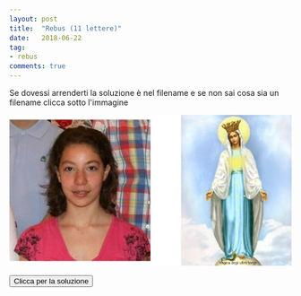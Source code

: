 ```yaml
---
layout: post
title:  "Rebus (11 lettere)"
date:   2018-06-22
tag:
- rebus
comments: true
---
```


Se dovessi arrenderti la soluzione è nel filename e se non sai cosa sia un filename clicca sotto l'immagine

![](/assets/2018-06-22/iaramadonna.jpg)

<button id="pulsante">Clicca per la soluzione</button>
<div id="spoiler" style="display: none;">
Iaramadonna = Yara (Gambirasio) e la Madonna
</div>

<script>
let touchEvent = 'ontouchstart' in window ? 'touchstart' : 'click';

document.getElementById('pulsante').addEventListener(touchEvent, function() { document.getElementById('spoiler').style = 'block';});
</script>
